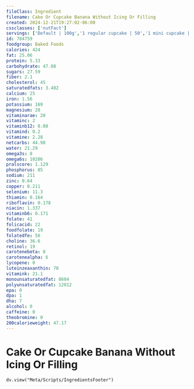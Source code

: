 ```yaml
---
fileClass: Ingredient
filename: Cake Or Cupcake Banana Without Icing Or Filling
created: 2024-12-21T19:27:02-06:00
cssclasses: ['nutFact']
servings: ['Default | 100g','1 regular cupcake | 50','1 mini cupcake | 15','1 bundt or tube cake (approx 10" dia) | 1048','1 piece (1/12 of 10" dia) | 87','1 piece (1/10 of loaf) | 62','1 loaf cake (9" x 5") | 625','1 cubic inch | 5']
id: 784759
foodgroup: Baked Foods
calories: 424
fat: 25.06
protein: 5.33
carbohydrate: 47.08
sugars: 27.59
fiber: 2.1
cholesterol: 45
saturatedfats: 3.402
calcium: 25
iron: 1.56
potassium: 169
magnesium: 28
vitaminarae: 20
vitaminc: 2
vitaminb12: 0.08
vitamind: 0.2
vitamine: 2.28
netcarbs: 44.98
water: 21.29
omega3s: 8
omega6s: 10206
pralscore: 1.129
phosphorus: 85
sodium: 211
zinc: 0.64
copper: 0.211
selenium: 11.3
thiamin: 0.164
riboflavin: 0.178
niacin: 1.337
vitaminb6: 0.171
folate: 41
folicacid: 22
foodfolate: 19
folatedfe: 56
choline: 36.6
retinol: 19
carotenebeta: 8
carotenealpha: 6
lycopene: 0
luteinzeaxanthin: 70
vitamink: 21.1
monounsaturatedfat: 8604
polyunsaturatedfat: 12012
epa: 0
dpa: 1
dha: 7
alcohol: 0
caffeine: 0
theobromine: 0
200calorieweight: 47.17
---
```


# Cake Or Cupcake Banana Without Icing Or Filling

```dataviewjs
dv.view("Meta/Scripts/IngredientsFooter")
```